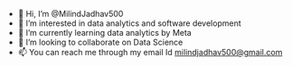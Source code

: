 - 👋 Hi, I’m @MilindJadhav500
- 👀 I’m interested in data analytics and software development
- 🌱 I’m currently learning data analytics by Meta
- 💞️ I’m looking to collaborate on Data Science
- 📫 You can reach me through my email Id milindjadhav500@gmail.com

<!---
MilindJadhav500/MilindJadhav500 is a ✨ special ✨ repository because its `README.md` (this file) appears on your GitHub profile.
You can click the Preview link to take a look at your changes.
--->
